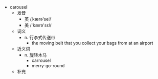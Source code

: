 - carousel
  - 发音
    - 英 /ˌkærə'sel/
    - 美 /'kærə'sɛl/
  - 词义
    - n. 行李式传送带
      - the moving belt that you collect your bags from at an airport
  - 近义词
    - n. 旋转木马
      - carrousel
      - merry-go-round
  - 补充